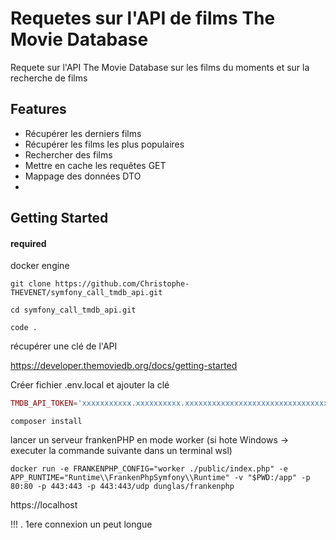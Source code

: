 # Requetes sur l'API de films The Movie Database

Requete sur l'API The Movie Database sur les films du moments et sur la recherche de films

## Features

* Récupérer les derniers films
* Récupérer les films les plus populaires
* Rechercher des films
* Mettre en cache les requêtes GET
* Mappage des données DTO
* 

## Getting Started

#### required

docker engine


```console
git clone https://github.com/Christophe-THEVENET/symfony_call_tmdb_api.git
```

```console
cd symfony_call_tmdb_api.git
```

```console
code .
```

récupérer une clé de l'API 

https://developer.themoviedb.org/docs/getting-started

Créer fichier .env.local et ajouter la clé 


```php
TMDB_API_TOKEN='xxxxxxxxxxx.xxxxxxxxxx.xxxxxxxxxxxxxxxxxxxxxxxxxxxxxxxxxx'
```


```console
composer install
```
lancer un serveur frankenPHP en mode worker (si hote Windows -> executer la commande suivante dans un terminal wsl)


```console
docker run -e FRANKENPHP_CONFIG="worker ./public/index.php" -e APP_RUNTIME="Runtime\\FrankenPhpSymfony\\Runtime" -v "$PWD:/app" -p 80:80 -p 443:443 -p 443:443/udp dunglas/frankenphp
```

https://localhost


!!! . 1ere connexion un peut longue 